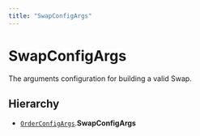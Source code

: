 ```yaml
---
title: "SwapConfigArgs"
---
```


# SwapConfigArgs

The arguments configuration for building a valid Swap.

## Hierarchy

- [`OrderConfigArgs`](OrderConfigArgs.md).**SwapConfigArgs**
